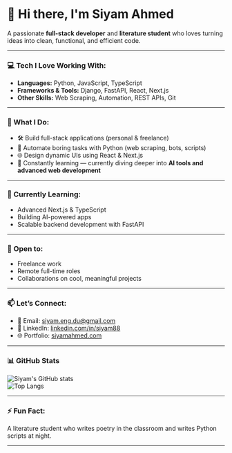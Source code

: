# 👋 Hi there, I'm Siyam Ahmed

A passionate **full-stack developer** and **literature student** who loves turning ideas into clean, functional, and efficient code.

---

### 💻 Tech I Love Working With:
- **Languages:** Python, JavaScript, TypeScript  
- **Frameworks & Tools:** Django, FastAPI, React, Next.js  
- **Other Skills:** Web Scraping, Automation, REST APIs, Git

---

### 🚀 What I Do:
- 🛠️ Build full-stack applications (personal & freelance)
- 🤖 Automate boring tasks with Python (web scraping, bots, scripts)
- 🌐 Design dynamic UIs using React & Next.js
- 🧠 Constantly learning — currently diving deeper into **AI tools and advanced web development**

---

### 🌱 Currently Learning:
- Advanced Next.js & TypeScript  
- Building AI-powered apps  
- Scalable backend development with FastAPI  

---

### 🤝 Open to:
- Freelance work  
- Remote full-time roles  
- Collaborations on cool, meaningful projects

---

### 📫 Let’s Connect:
- 📧 Email: [siyam.eng.du@gmail.com](mailto:siyam.eng.du@gmail.com)  
- 🔗 LinkedIn: [linkedin.com/in/siyam88](https://www.linkedin.com/in/siyam88/)  
- 🌐 Portfolio: [siyamahmed.com](https://siyamahmed.com)

---

### 📊 GitHub Stats

![Siyam's GitHub stats](https://github-readme-stats.vercel.app/api?username=siyam-eng&show_icons=true&theme=github_dark&hide=contribs,issues)  
![Top Langs](https://github-readme-stats.vercel.app/api/top-langs/?username=siyam-eng&layout=compact&theme=github_dark)

---

### ⚡ Fun Fact:
A literature student who writes poetry in the classroom and writes Python scripts at night.

---

<!---
siyam-eng/siyam-eng is a ✨ special ✨ repository because its `README.md` (this file) appears on your GitHub profile.
You can click the Preview link to take a look at your changes.
--->
